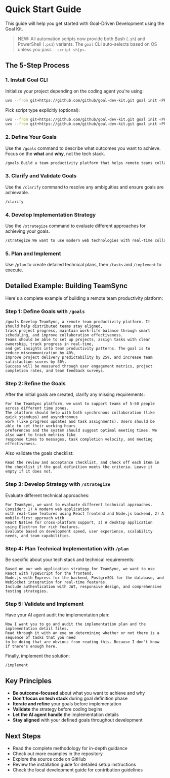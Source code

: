 # Quick Start Guide

This guide will help you get started with Goal-Driven Development using the Goal Kit.

> NEW: All automation scripts now provide both Bash (`.sh`) and PowerShell (`.ps1`) variants. The `goal` CLI auto-selects based on OS unless you pass `--script sh|ps`.

## The 5-Step Process

### 1. Install Goal CLI

Initialize your project depending on the coding agent you're using:

```bash
uvx --from git+https://github.com/github/goal-dev-kit.git goal init <PROJECT_NAME>
```

Pick script type explicitly (optional):
```bash
uvx --from git+https://github.com/github/goal-dev-kit.git goal init <PROJECT_NAME> --script ps  # Force PowerShell
uvx --from git+https://github.com/github/goal-dev-kit.git goal init <PROJECT_NAME> --script sh  # Force POSIX shell
```

### 2. Define Your Goals

Use the `/goals` command to describe what outcomes you want to achieve. Focus on the **what** and **why**, not the tech stack.

```bash
/goals Build a team productivity platform that helps remote teams collaborate effectively, track project progress, and maintain work-life balance through smart scheduling and workload management
```

### 3. Clarify and Validate Goals

Use the `/clarify` command to resolve any ambiguities and ensure goals are achievable.

```bash
/clarify
```

### 4. Develop Implementation Strategy

Use the `/strategize` command to evaluate different approaches for achieving your goals.

```bash
/strategize We want to use modern web technologies with real-time collaboration features, focusing on user experience and scalability for growing teams
```

### 5. Plan and Implement

Use `/plan` to create detailed technical plans, then `/tasks` and `/implement` to execute.

## Detailed Example: Building TeamSync

Here's a complete example of building a remote team productivity platform:

### Step 1: Define Goals with `/goals`

```text
/goals Develop TeamSync, a remote team productivity platform. It should help distributed teams stay aligned,
track project progress, maintain work-life balance through smart scheduling, and improve collaboration effectiveness.
Teams should be able to set up projects, assign tasks with clear ownership, track progress in real-time,
and get insights into team productivity patterns. The goal is to reduce miscommunication by 40%,
improve project delivery predictability by 25%, and increase team satisfaction scores by 30%.
Success will be measured through user engagement metrics, project completion rates, and team feedback surveys.
```

### Step 2: Refine the Goals

After the initial goals are created, clarify any missing requirements:

```text
For the TeamSync platform, we want to support teams of 5-50 people across different time zones.
The platform should help with both synchronous collaboration (like quick standups) and asynchronous
work (like progress updates and task assignments). Users should be able to set their working hours
preferences and the system should suggest optimal meeting times. We also want to track metrics like
response times to messages, task completion velocity, and meeting effectiveness.
```

Also validate the goals checklist:

```text
Read the review and acceptance checklist, and check off each item in the checklist if the goal definition meets the criteria. Leave it empty if it does not.
```

### Step 3: Develop Strategy with `/strategize`

Evaluate different technical approaches:

```text
For TeamSync, we want to evaluate different technical approaches. Consider: 1) A modern web application
with real-time features using React frontend and Node.js backend, 2) A mobile-first approach with
React Native for cross-platform support, 3) A desktop application using Electron for rich features.
Evaluate based on development speed, user experience, scalability needs, and team capabilities.
```

### Step 4: Plan Technical Implementation with `/plan`

Be specific about your tech stack and technical requirements:

```text
Based on our web application strategy for TeamSync, we want to use React with TypeScript for the frontend,
Node.js with Express for the backend, PostgreSQL for the database, and WebSocket integration for real-time features.
Include authentication with JWT, responsive design, and comprehensive testing strategies.
```

### Step 5: Validate and Implement

Have your AI agent audit the implementation plan:

```text
Now I want you to go and audit the implementation plan and the implementation detail files.
Read through it with an eye on determining whether or not there is a sequence of tasks that you need
to be doing that are obvious from reading this. Because I don't know if there's enough here.
```

Finally, implement the solution:

```text
/implement
```

## Key Principles

- **Be outcome-focused** about what you want to achieve and why
- **Don't focus on tech stack** during goal definition phase
- **Iterate and refine** your goals before implementation
- **Validate** the strategy before coding begins
- **Let the AI agent handle** the implementation details
- **Stay aligned** with your defined goals throughout development

## Next Steps

- Read the complete methodology for in-depth guidance
- Check out more examples in the repository
- Explore the source code on GitHub
- Review the installation guide for detailed setup instructions
- Check the local development guide for contribution guidelines